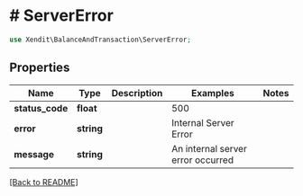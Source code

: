 # # ServerError


```php
use Xendit\BalanceAndTransaction\ServerError;
```

## Properties

Name | Type | Description | Examples | Notes
------------ | ------------- | ------------- | ------------- | ------------- 
**status_code** | **float** |  | 500 | 
**error** | **string** |  | Internal Server Error | 
**message** | **string** |  | An internal server error occurred | 

[[Back to README]](../../README.md)
